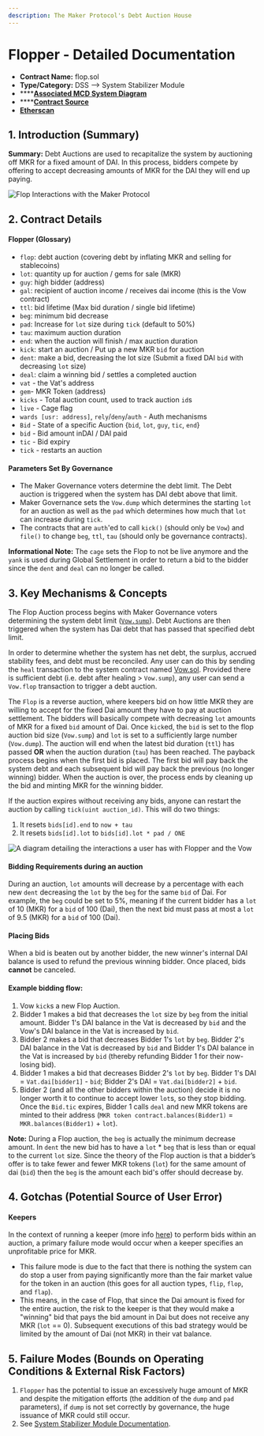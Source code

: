 ```yaml
---
description: The Maker Protocol's Debt Auction House
---
```


# Flopper - Detailed Documentation

* **Contract Name:** flop.sol
* **Type/Category:** DSS —> System Stabilizer Module
* ****[**Associated MCD System Diagram**](https://github.com/makerdao/dss/wiki)
* ****[**Contract Source**](https://github.com/makerdao/dss/blob/master/src/flop.sol)
* ****[**Etherscan**](https://etherscan.io/address/0xa41b6ef151e06da0e34b009b86e828308986736d#code)****

## 1. Introduction (Summary)

**Summary:** Debt Auctions are used to recapitalize the system by auctioning off MKR for a fixed amount of DAI. In this process, bidders compete by offering to accept decreasing amounts of MKR for the DAI they will end up paying.

![Flop Interactions with the Maker Protocol](<../../.gitbook/assets/Screen Shot 2019-11-17 at 2.15.41 PM.png>)

## 2. Contract Details

#### Flopper (Glossary)

* `flop`: debt auction (covering debt by inflating MKR and selling for stablecoins)
* `lot`: quantity up for auction / gems for sale (MKR)
* `guy`: high bidder (address)
* `gal`: recipient of auction income / receives dai income (this is the Vow contract)
* `ttl`: bid lifetime (Max bid duration / single bid lifetime)
* `beg`: minimum bid decrease
* `pad`: Increase for `lot` size during `tick` (default to 50%)
* `tau`: maximum auction duration
* `end`: when the auction will finish / max auction duration
* `kick`: start an auction / Put up a new MKR `bid` for auction
* `dent`: make a bid, decreasing the lot size (Submit a fixed DAI `bid` with decreasing `lot` size)
* `deal`: claim a winning bid / settles a completed auction
* `vat` - the Vat's address
* `gem`- MKR Token (address)
* `kicks` - Total auction count, used to track auction `id`s
* `live` - Cage flag
* `wards [usr: address]`, `rely`/`deny`/`auth` - Auth mechanisms
* `Bid` - State of a specific Auction {`bid`, `lot`, `guy`, `tic`, `end`}
* `bid` - Bid amount inDAI / DAI paid
* `tic` - Bid expiry
* `tick` - restarts an auction

#### **Parameters Set By Governance**

* The Maker Governance voters determine the debt limit. The Debt auction is triggered when the system has DAI debt above that limit.
* Maker Governance sets the `Vow.dump` which determines the starting `lot` for an auction as well as the `pad` which determines how much that `lot` can increase during `tick`.
* The contracts that are `auth`'ed to call `kick()` (should only be `Vow`) and `file()` to change `beg`, `ttl`, `tau` (should only be governance contracts).

**Informational Note:** The `cage` sets the Flop to not be live anymore and the `yank` is used during Global Settlement in order to return a bid to the bidder since the `dent` and `deal` can no longer be called.

## 3. Key Mechanisms & Concepts

The Flop Auction process begins with Maker Governance voters determining the system debt limit ([`Vow.sump`](https://docs.makerdao.com/smart-contract-modules/system-stabilizer-module/vow-detailed-documentation#auctions)). Debt Auctions are then triggered when the system has Dai debt that has passed that specified debt limit.

In order to determine whether the system has net debt, the surplus, accrued stability fees, and debt must be reconciled. Any user can do this by sending the `heal` transaction to the system contract named [Vow.sol](https://github.com/makerdao/dss/blob/master/src/vow.sol). Provided there is sufficient debt (i.e. debt after healing > `Vow.sump`), any user can send a `Vow.flop` transaction to trigger a debt auction.

The `Flop` is a reverse auction, where keepers bid on how little MKR they are willing to accept for the fixed Dai amount they have to pay at auction settlement. The bidders will basically compete with decreasing `lot` amounts of MKR for a fixed `bid` amount of Dai. Once `kick`ed, the `bid` is set to the flop auction bid size (`Vow.sump`) and `lot` is set to a sufficiently large number (`Vow.dump`). The auction will end when the latest bid duration (`ttl`) has passed **OR** when the auction duration (`tau`) has been reached. The payback process begins when the first bid is placed. The first bid will pay back the system debt and each subsequent bid will pay back the previous (no longer winning) bidder. When the auction is over, the process ends by cleaning up the bid and minting MKR for the winning bidder.

If the auction expires without receiving any bids, anyone can restart the auction by calling `tick(uint auction_id)`. This will do two things:

1. It resets `bids[id].end` to `now + tau`
2. It resets `bids[id].lot` to `bids[id].lot * pad / ONE`

![A diagram detailing the interactions a user has with Flopper and the Vow](../../.gitbook/assets/Flop\_auction\_interaction\_diagram.png)

#### **Bidding Requirements during an auction**

During an auction, `lot` amounts will decrease by a percentage with each new `dent` decreasing the `lot` by the `beg` for the same `bid` of Dai. For example, the `beg` could be set to 5%, meaning if the current bidder has a `lot` of 10 (MKR) for a `bid` of 100 (Dai), then the next bid must pass at most a `lot` of 9.5 (MKR) for a `bid` of 100 (Dai).

#### **Placing Bids**

When a bid is beaten out by another bidder, the new winner's internal DAI balance is used to refund the previous winning bidder. Once placed, bids **cannot** be canceled.

#### Example **bidding flow:**

1. Vow `kick`s a new Flop Auction.
2. Bidder 1 makes a bid that decreases the `lot` size by `beg` from the initial amount. Bidder 1's DAI balance in the Vat is decreased by `bid` and the Vow's DAI balance in the Vat is increased by `bid`.
3. Bidder 2 makes a bid that decreases Bidder 1's `lot` by `beg`. Bidder 2's DAI balance in the Vat is decreased by `bid` and Bidder 1's DAI balance in the Vat is increased by `bid` (thereby refunding Bidder 1 for their now-losing bid).
4. Bidder 1 makes a bid that decreases Bidder 2's `lot` by `beg`. Bidder 1's DAI = `Vat.dai[bidder1]` - `bid`; Bidder 2's DAI = `Vat.dai[bidder2]` + `bid`.
5. Bidder 2 (and all the other bidders within the auction) decide it is no longer worth it to continue to accept lower `lot`s, so they stop bidding. Once the `Bid.tic` expires, Bidder 1 calls `deal` and new MKR tokens are minted to their address (`MKR token contract.balances(Bidder1)` = `MKR.balances(Bidder1)` + `lot`).

**Note:** During a Flop auction, the `beg` is actually the minimum decrease amount. In `dent` the new bid has to have a `lot` \* `beg` that is less than or equal to the current `lot` size. Since the theory of the Flop auction is that a bidder’s offer is to take fewer and fewer MKR tokens (`lot`) for the same amount of dai (`bid`) then the `beg` is the amount each bid's offer should decrease by.

## 4. Gotchas (Potential Source of User Error)

#### **Keepers**

In the context of running a keeper (more info [here](https://github.com/makerdao/developerguides/tree/master/keepers)) to perform bids within an auction, a primary failure mode would occur when a keeper specifies an unprofitable price for MKR.

* This failure mode is due to the fact that there is nothing the system can do stop a user from paying significantly more than the fair market value for the token in an auction (this goes for all auction types, `flip`, `flop`, and `flap`).
* This means, in the case of Flop, that since the Dai amount is fixed for the entire auction, the risk to the keeper is that they would make a "winning" bid that pays the bid amount in Dai but does not receive any MKR (`lot` == 0). Subsequent executions of this bad strategy would be limited by the amount of Dai (not MKR) in their vat balance.

## 5. Failure Modes (Bounds on Operating Conditions & External Risk Factors)

1. `Flopper` has the potential to issue an excessively huge amount of MKR and despite the mitigation efforts (the addition of the `dump` and `pad` parameters), if `dump` is not set correctly by governance, the huge issuance of MKR could still occur.
2. See [System Stabilizer Module Documentation](https://docs.makerdao.com/smart-contract-modules/system-stabilizer-module).

